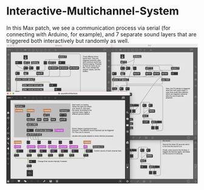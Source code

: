 # Interactive-Multichannel-System

In this Max patch, we see a communication process via serial (for connecting with Arduino, for example), and 7 separate sound layers that are triggered both interactively but randomly as well.
![Image](screenshot.png)

